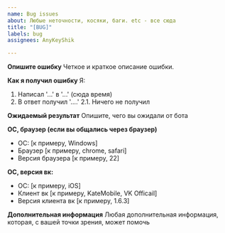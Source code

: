 ```yaml
---
name: Bug issues
about: Любые неточности, косяки, баги. etc - все сюда
title: "[BUG]"
labels: bug
assignees: AnyKeyShik

---
```


**Опишите ошибку**
Четкое и краткое описание ошибки.

**Как я получил ошибку**
Я:
1. Написал '...' в '...' (сюда время)
2. В ответ получил '....'
2.1. Ничего не получил

**Ожидаемый результат**
Опишите, чего вы ожидали от бота

**ОС, браузер (если вы общались через браузер)**
 - OС: [к примеру, Windows]
 - Браузер [к примеру, chrome, safari]
 - Версия браузера [к примеру, 22]

**ОС, версия вк:**
 - OС: [к примеру, iOS]
 - Клиент вк [к примеру, KateMobile, VK Officail]
 - Версия клиента вк [к примеру, 1.6.3]

**Дополнительная информация**
Любая дополнительная информация, которая, с вашей точки зрения, может помочь
